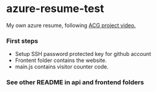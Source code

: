 # azure-resume-test
My own azure resume, following [ACG project video.](https://www.youtube.com/watch?v=ieYrBWmkfno)

### First steps

- Setup SSH password protected key for github account
- Frontent folder contains the website.
- main.js contains visitor counter code.

### See other README in api and frontend folders
